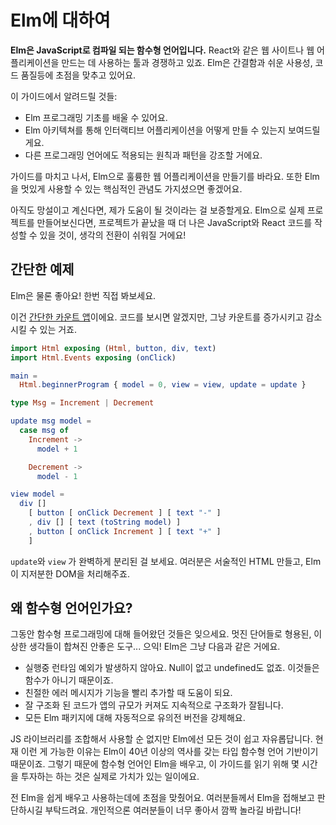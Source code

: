 # Elm에 대하여

**Elm은 JavaScript로 컴파일 되는 함수형 언어입니다.** React와 같은 웹 사이트나 웹 어플리케이션을 만드는 데 사용하는 툴과 경쟁하고 있죠. Elm은 간결함과 쉬운 사용성, 코드 품질등에 초점을 맞추고 있어요.

이 가이드에서 알려드릴 것들:

* Elm 프로그래밍 기초를 배울 수 있어요.
* Elm 아키텍쳐를 통해 인터랙티브 어플리케이션을 어떻게 만들 수 있는지 보여드릴게요.
* 다른 프로그래밍 언어에도 적용되는 원칙과 패턴을 강조할 거에요.

가이드를 마치고 나서, Elm으로 훌륭한 웹 어플리케이션을 만들기를 바라요. 또한 Elm을 멋있게 사용할 수 있는 핵심적인 관념도 가지셨으면 좋겠어요.

아직도 망설이고 계신다면, 제가 도움이 될 것이라는 걸 보증할게요. Elm으로 실제 프로젝트를 만들어보신다면, 프로젝트가 끝났을 때 더 나은 JavaScript와 React 코드를 작성할 수 있을 것이, 생각의 전환이 쉬워질 거에요!

## 간단한 예제

Elm은 물론 좋아요! 한번 직접 봐보세요.

이건 [간단한 카운트 앱](http://elm-lang.org/examples/buttons)이에요. 코드를 보시면 알겠지만, 그냥 카운트를 증가시키고 감소시킬 수 있는 거죠.

```elm
import Html exposing (Html, button, div, text)
import Html.Events exposing (onClick)

main =
  Html.beginnerProgram { model = 0, view = view, update = update }

type Msg = Increment | Decrement

update msg model =
  case msg of
    Increment ->
      model + 1

    Decrement ->
      model - 1

view model =
  div []
    [ button [ onClick Decrement ] [ text "-" ]
    , div [] [ text (toString model) ]
    , button [ onClick Increment ] [ text "+" ]
    ]
```

`update`와 `view` 가 완벽하게 분리된 걸 보세요. 여러분은 서술적인 HTML 만들고, Elm이 지저분한 DOM을 처리해주죠.

## 왜 함수형 언어인가요?

그동안 함수형 프로그래밍에 대해 들어왔던 것들은 잊으세요. 멋진 단어들로 형용된, 이상한 생각들이 합쳐진 안좋은 도구... 으익! Elm은 그냥 다음과 같은 거에요.

* 실행중 런타임 예외가 발생하지 않아요. Null이 없고 undefined도 없죠. 이것들은 함수가 아니기 때문이죠.
* 친절한 에러 메시지가 기능을 빨리 추가할 때 도움이 되요.
* 잘 구조화 된 코드가 앱의 규모가 커져도 지속적으로 구조화가 잘됩니다.
* 모든 Elm 패키지에 대해 자동적으로 유의전 버전을 강제해요.

JS 라이브러리를 조합해서 사용할 순 없지만 Elm에선 모든 것이 쉽고 자유롭답니다. 현재 이런 게 가능한 이유는 Elm이 40년 이상의 역사를 갖는 타입 함수형 언어 기반이기 때문이죠. 그렇기 때문에 함수형 언어인 Elm을 배우고, 이 가이드를 읽기 위해 몇 시간을 투자하는 하는 것은 실제로 가치가 있는 일이에요.

전 Elm을 쉽게 배우고 사용하는데에 초점을 맞췄어요. 여러분들께서 Elm을 접해보고 판단하시길 부탁드려요. 개인적으론 여러분들이 너무 좋아서 깜짝 놀라길 바랍니다!

